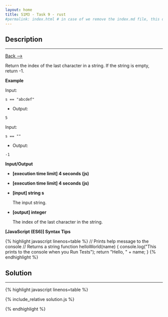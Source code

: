 ```yaml
---
layout: home
title: S1M3 - Task 9 - rust
#permalink: index.html # in case of we remove the index.md file, this doc will be the index page
---
```


<div class="row">
<div class="columnStmt" markdown="1">

##  Description
------

[Back --> ](../README.md)

Return the index of the last character in a string. If the string is empty, return -1.

**Example**

Input:
```
s == "abcdef"
```
-   Output:
```
5
```
Input:
```
s == ""
```
-   Output:
```
-1
```

**Input/Output**

* **[execution time limit] 4 seconds (js)**

* **[execution time limit] 4 seconds (js)**

* **[input] string s**

    The input string.

* **[output] integer**

    The index of the last character in the string.

**[JavaScript (ES6)] Syntax Tips**

{% highlight javascript linenos=table %}
// Prints help message to the console
// Returns a string
function helloWorld(name) {
    console.log("This prints to the console when you Run Tests");
    return "Hello, " + name;
}
{% endhighlight %}

</div>
<div class="columnSol" markdown="1">

## Solution
------

{% highlight javascript linenos=table %}

{% include_relative solution.js %}

{% endhighlight %}

</div>
</div>